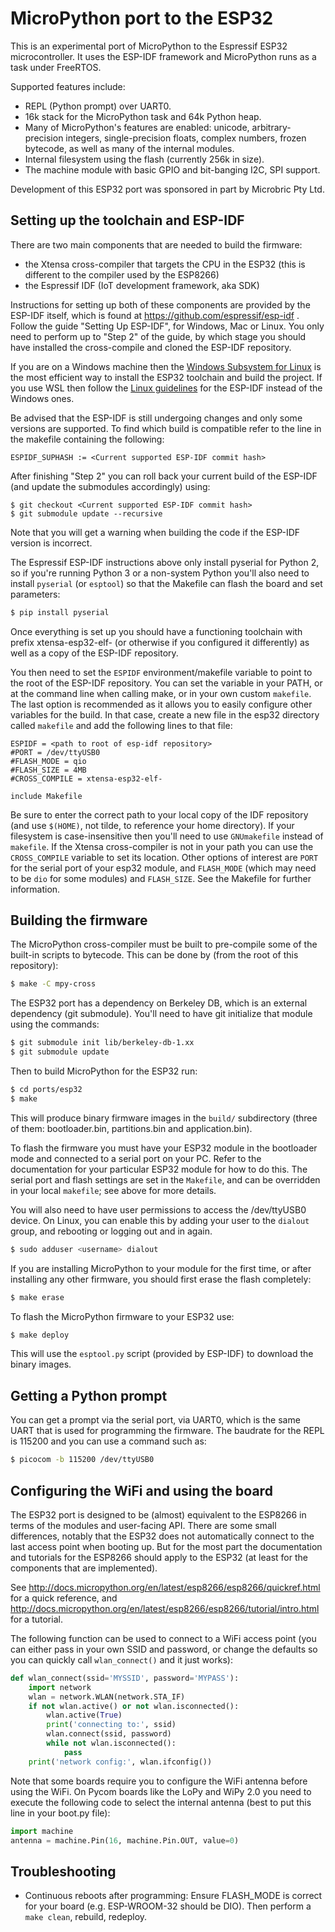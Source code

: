 MicroPython port to the ESP32
=============================

This is an experimental port of MicroPython to the Espressif ESP32
microcontroller.  It uses the ESP-IDF framework and MicroPython runs as
a task under FreeRTOS.

Supported features include:
- REPL (Python prompt) over UART0.
- 16k stack for the MicroPython task and 64k Python heap.
- Many of MicroPython's features are enabled: unicode, arbitrary-precision
  integers, single-precision floats, complex numbers, frozen bytecode, as
  well as many of the internal modules.
- Internal filesystem using the flash (currently 256k in size).
- The machine module with basic GPIO and bit-banging I2C, SPI support.

Development of this ESP32 port was sponsored in part by Microbric Pty Ltd.

Setting up the toolchain and ESP-IDF
------------------------------------

There are two main components that are needed to build the firmware:
- the Xtensa cross-compiler that targets the CPU in the ESP32 (this is
  different to the compiler used by the ESP8266)
- the Espressif IDF (IoT development framework, aka SDK)

Instructions for setting up both of these components are provided by the
ESP-IDF itself, which is found at https://github.com/espressif/esp-idf .
Follow the guide "Setting Up ESP-IDF", for Windows, Mac or Linux.  You
only need to perform up to "Step 2" of the guide, by which stage you
should have installed the cross-compile and cloned the ESP-IDF repository.

If you are on a Windows machine then the
[Windows Subsystem for Linux](https://msdn.microsoft.com/en-au/commandline/wsl/install_guide)
is the most efficient way to install the ESP32 toolchain and build the project.
If you use WSL then follow the
[Linux guidelines](http://esp-idf.readthedocs.io/en/latest/get-started/linux-setup.html)
for the ESP-IDF instead of the Windows ones.

Be advised that the ESP-IDF is still undergoing changes and only some
versions are supported.  To find which build is compatible refer to the line
in the makefile containing the following:
```
ESPIDF_SUPHASH := <Current supported ESP-IDF commit hash>
```
After finishing "Step 2" you can roll back your current build of
the ESP-IDF (and update the submodules accordingly) using:
```
$ git checkout <Current supported ESP-IDF commit hash>
$ git submodule update --recursive
```
Note that you will get a warning when building the code if the ESP-IDF
version is incorrect.

The Espressif ESP-IDF instructions above only install pyserial for Python 2,
so if you're running Python 3 or a non-system Python you'll also need to
install `pyserial` (or `esptool`) so that the Makefile can flash the board
and set parameters:
```bash
$ pip install pyserial
```

Once everything is set up you should have a functioning toolchain with
prefix xtensa-esp32-elf- (or otherwise if you configured it differently)
as well as a copy of the ESP-IDF repository.

You then need to set the `ESPIDF` environment/makefile variable to point to
the root of the ESP-IDF repository.  You can set the variable in your PATH,
or at the command line when calling make, or in your own custom `makefile`.
The last option is recommended as it allows you to easily configure other
variables for the build.  In that case, create a new file in the esp32
directory called `makefile` and add the following lines to that file:
```
ESPIDF = <path to root of esp-idf repository>
#PORT = /dev/ttyUSB0
#FLASH_MODE = qio
#FLASH_SIZE = 4MB
#CROSS_COMPILE = xtensa-esp32-elf-

include Makefile
```
Be sure to enter the correct path to your local copy of the IDF repository
(and use `$(HOME)`, not tilde, to reference your home directory).
If your filesystem is case-insensitive then you'll need to use `GNUmakefile`
instead of `makefile`.
If the Xtensa cross-compiler is not in your path you can use the
`CROSS_COMPILE` variable to set its location.  Other options of interest
are `PORT` for the serial port of your esp32 module, and `FLASH_MODE`
(which may need to be `dio` for some modules)
and `FLASH_SIZE`.  See the Makefile for further information.

Building the firmware
---------------------

The MicroPython cross-compiler must be built to pre-compile some of the
built-in scripts to bytecode.  This can be done by (from the root of
this repository):
```bash
$ make -C mpy-cross
```

The ESP32 port has a dependency on Berkeley DB, which is an external
dependency (git submodule). You'll need to have git initialize that
module using the commands:
```bash
$ git submodule init lib/berkeley-db-1.xx
$ git submodule update
```

Then to build MicroPython for the ESP32 run:
```bash
$ cd ports/esp32
$ make
```
This will produce binary firmware images in the `build/` subdirectory
(three of them: bootloader.bin, partitions.bin and application.bin).

To flash the firmware you must have your ESP32 module in the bootloader
mode and connected to a serial port on your PC.  Refer to the documentation
for your particular ESP32 module for how to do this.  The serial port and
flash settings are set in the `Makefile`, and can be overridden in your
local `makefile`; see above for more details.

You will also need to have user permissions to access the /dev/ttyUSB0 device.
On Linux, you can enable this by adding your user to the `dialout` group,
and rebooting or logging out and in again.
```bash
$ sudo adduser <username> dialout
```

If you are installing MicroPython to your module for the first time, or
after installing any other firmware, you should first erase the flash
completely:
```bash
$ make erase
```

To flash the MicroPython firmware to your ESP32 use:
```bash
$ make deploy
```
This will use the `esptool.py` script (provided by ESP-IDF) to download the
binary images.

Getting a Python prompt
-----------------------

You can get a prompt via the serial port, via UART0, which is the same UART
that is used for programming the firmware.  The baudrate for the REPL is
115200 and you can use a command such as:
```bash
$ picocom -b 115200 /dev/ttyUSB0
```

Configuring the WiFi and using the board
----------------------------------------

The ESP32 port is designed to be (almost) equivalent to the ESP8266 in
terms of the modules and user-facing API.  There are some small differences,
notably that the ESP32 does not automatically connect to the last access
point when booting up.  But for the most part the documentation and tutorials
for the ESP8266 should apply to the ESP32 (at least for the components that
are implemented).

See http://docs.micropython.org/en/latest/esp8266/esp8266/quickref.html for
a quick reference, and http://docs.micropython.org/en/latest/esp8266/esp8266/tutorial/intro.html
for a tutorial.

The following function can be used to connect to a WiFi access point (you can
either pass in your own SSID and password, or change the defaults so you can
quickly call `wlan_connect()` and it just works):
```python
def wlan_connect(ssid='MYSSID', password='MYPASS'):
    import network
    wlan = network.WLAN(network.STA_IF)
    if not wlan.active() or not wlan.isconnected():
        wlan.active(True)
        print('connecting to:', ssid)
        wlan.connect(ssid, password)
        while not wlan.isconnected():
            pass
    print('network config:', wlan.ifconfig())
```

Note that some boards require you to configure the WiFi antenna before using
the WiFi.  On Pycom boards like the LoPy and WiPy 2.0 you need to execute the
following code to select the internal antenna (best to put this line in your
boot.py file):
```python
import machine
antenna = machine.Pin(16, machine.Pin.OUT, value=0)
```

Troubleshooting
---------------

* Continuous reboots after programming: Ensure FLASH_MODE is correct for your
  board (e.g. ESP-WROOM-32 should be DIO). Then perform a `make clean`, rebuild,
  redeploy.
